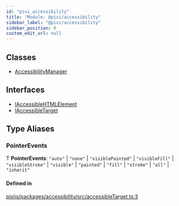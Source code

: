 ```yaml
---
id: "pixi_accessibility"
title: "Module: @pixi/accessibility"
sidebar_label: "@pixi/accessibility"
sidebar_position: 0
custom_edit_url: null
---
```


## Classes

- [AccessibilityManager](../classes/pixi_accessibility.AccessibilityManager.md)

## Interfaces

- [IAccessibleHTMLElement](../interfaces/pixi_accessibility.IAccessibleHTMLElement.md)
- [IAccessibleTarget](../interfaces/pixi_accessibility.IAccessibleTarget.md)

## Type Aliases

### PointerEvents

Ƭ **PointerEvents**: ``"auto"`` \| ``"none"`` \| ``"visiblePainted"`` \| ``"visibleFill"`` \| ``"visibleStroke"`` \| ``"visible"`` \| ``"painted"`` \| ``"fill"`` \| ``"stroke"`` \| ``"all"`` \| ``"inherit"``

#### Defined in

[pixijs/packages/accessibility/src/accessibleTarget.ts:3](https://github.com/pixijs/pixijs/blob/2194fe5c5/packages/accessibility/src/accessibleTarget.ts#L3)
